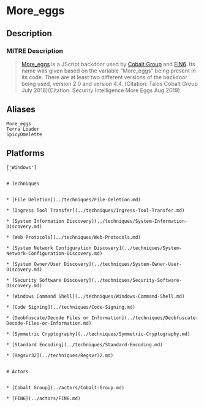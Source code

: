 
# More_eggs

## Description

### MITRE Description

> [More_eggs](https://attack.mitre.org/software/S0284) is a JScript backdoor used by [Cobalt Group](https://attack.mitre.org/groups/G0080) and [FIN6](https://attack.mitre.org/groups/G0037). Its name was given based on the variable "More_eggs" being present in its code. There are at least two different versions of the backdoor being used, version 2.0 and version 4.4. (Citation: Talos Cobalt Group July 2018)(Citation: Security Intelligence More Eggs Aug 2019)

## Aliases

```
More_eggs
Terra Loader
SpicyOmelette
```

## Platforms

```
['Windows']
``

# Techniques


* [File Deletion](../techniques/File-Deletion.md)

* [Ingress Tool Transfer](../techniques/Ingress-Tool-Transfer.md)
    
* [System Information Discovery](../techniques/System-Information-Discovery.md)
    
* [Web Protocols](../techniques/Web-Protocols.md)
    
* [System Network Configuration Discovery](../techniques/System-Network-Configuration-Discovery.md)
    
* [System Owner/User Discovery](../techniques/System-Owner-User-Discovery.md)
    
* [Security Software Discovery](../techniques/Security-Software-Discovery.md)
    
* [Windows Command Shell](../techniques/Windows-Command-Shell.md)
    
* [Code Signing](../techniques/Code-Signing.md)
    
* [Deobfuscate/Decode Files or Information](../techniques/Deobfuscate-Decode-Files-or-Information.md)
    
* [Symmetric Cryptography](../techniques/Symmetric-Cryptography.md)
    
* [Standard Encoding](../techniques/Standard-Encoding.md)
    
* [Regsvr32](../techniques/Regsvr32.md)
    

# Actors


* [Cobalt Group](../actors/Cobalt-Group.md)

* [FIN6](../actors/FIN6.md)
    
